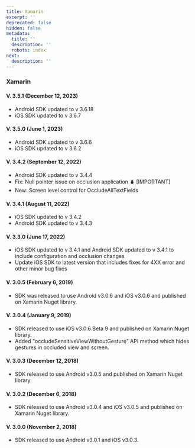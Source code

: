```yaml
---
title: Xamarin
excerpt: ''
deprecated: false
hidden: false
metadata:
  title: ''
  description: ''
  robots: index
next:
  description: ''
---
```

### Xamarin

#### V. 3.5.1 (December 12, 2023)

- Android SDK updated to v 3.6.18
- iOS SDK updated to v 3.6.7

#### V. 3.5.0 (June 1, 2023)

- Android SDK updated to v 3.6.6
- iOS SDK updated to v 3.6.2

#### V. 3.4.2 (September 12, 2022)

- Android SDK updated to v 3.4.4
- Fix: Null pointer issue on occlusion application 🪲 [IMPORTANT]
- New: Screen level control for OccludeAllTextFields

#### V. 3.4.1 (August 11, 2022)

- iOS SDK updated to v 3.4.2
- Android SDK updated to v 3.4.3

#### V. 3.3.0 (June 17, 2022)

- iOS SDK updated to v 3.4.1 and Android SDK updated to v 3.4.1 to include configuration and occlusion changes
- Update iOS SDK to latest version that includes fixes for 4XX error and other minor bug fixes

#### V. 3.0.5 (February 6, 2019)

- SDK was released to use Android v3.0.6 and iOS v3.0.6 and published on Xamarin Nuget library.

#### V. 3.0.4 (January 9, 2019)

- SDK released to use iOS v3.0.6 Beta 9 and published on Xamarin Nuget library.
- Added "occludeSensitiveViewWithoutGesture" API method which hides gestures in occluded view and screen.

#### V. 3.0.3 (December 12, 2018)

- SDK released to use Android v3.0.5 and published on Xamarin Nuget library.

#### V. 3.0.2 (December 6, 2018)

- SDK released to use Android v3.0.4 and iOS v3.0.5 and published on Xamarin Nuget library.

#### V. 3.0.0 (November 2, 2018)

- SDK released to use Android v3.0.1 and iOS v3.0.3.